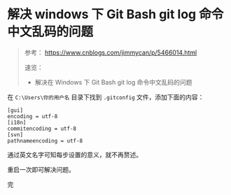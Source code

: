 # 解决 windows 下 Git Bash git log 命令中文乱码的问题

> 参考：  https://www.cnblogs.com/jimmycan/p/5466014.html 
>
> 速览：
>
> - 解决在 Windows 下 Git Bash git log 命令中文乱码的问题

在 `C:\Users\你的用户名` 目录下找到 `.gitconfig` 文件，添加下面的内容：

```shell
[gui]
encoding = utf-8  
[i18n]
commitencoding = utf-8 
[svn]
pathnameencoding = utf-8
```

通过英文名字可知每步设置的意义，就不再赘述。

重启一次即可解决问题。

完